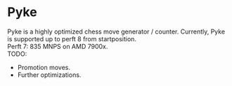 # Pyke
Pyke is a highly optimized chess move generator / counter. Currently, Pyke is supported up to perft 8 from startposition. 
<br>
Perft 7: 835 MNPS on AMD 7900x.
<br>
TODO:
<br>
- Promotion moves.
- Further optimizations.
